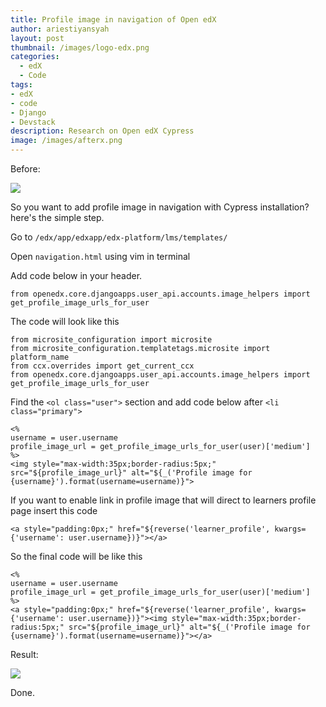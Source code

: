 ```yaml
---
title: Profile image in navigation of Open edX
author: ariestiyansyah
layout: post
thumbnail: /images/logo-edx.png
categories:
  - edX
  - Code
tags:
- edX
- code
- Django
- Devstack
description: Research on Open edX Cypress
image: /images/afterx.png
---
```


Before:

![](http://oonlab.com/images/afterx.png)

So you want to add profile image in navigation with Cypress installation? here's the simple step.

Go to `/edx/app/edxapp/edx-platform/lms/templates/`

Open `navigation.html` using vim in terminal

Add code below in your header.

```
from openedx.core.djangoapps.user_api.accounts.image_helpers import get_profile_image_urls_for_user
```

The code will look like this

```
from microsite_configuration import microsite
from microsite_configuration.templatetags.microsite import platform_name
from ccx.overrides import get_current_ccx
from openedx.core.djangoapps.user_api.accounts.image_helpers import get_profile_image_urls_for_user
```

Find the `<ol class="user">` section and add code below after `<li class="primary">`

```
<% 
username = user.username
profile_image_url = get_profile_image_urls_for_user(user)['medium']
%>
<img style="max-width:35px;border-radius:5px;" src="${profile_image_url}" alt="${_('Profile image for {username}').format(username=username)}">
```

If you want to enable link in profile image that will direct to learners profile page insert this code

```
<a style="padding:0px;" href="${reverse('learner_profile', kwargs={'username': user.username})}"></a>
```	
 
So the final code will be like this


```
<% 
username = user.username
profile_image_url = get_profile_image_urls_for_user(user)['medium']
%>
<a style="padding:0px;" href="${reverse('learner_profile', kwargs={'username': user.username})}"><img style="max-width:35px;border-radius:5px;" src="${profile_image_url}" alt="${_('Profile image for {username}').format(username=username)}"></a>
```

Result:

![](http://oonlab.com/images/beforex.png)


Done.